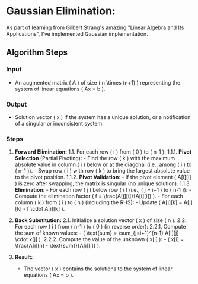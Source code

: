 # Gaussian Elimination:

As part of learning from Gilbert Strang's amazing "Linear Algebra and Its Applications", I've implemented Gaussian implementation.


## Algorithm Steps

### Input
- An augmented matrix \( A \) of size \( n \times (n+1) \) representing the system of linear equations \( Ax = b \).

### Output
- Solution vector \( x \) if the system has a unique solution, or a notification of a singular or inconsistent system.

### Steps

1. **Forward Elimination:**
    1.1. For each row \( i \) from \( 0 \) to \( n-1 \):
        1.1.1. **Pivot Selection** (Partial Pivoting):
            - Find the row \( k \) with the maximum absolute value in column \( i \) below or at the diagonal (i.e., among \( i \) to \( n-1 \)).
            - Swap row \( i \) with row \( k \) to bring the largest absolute value to the pivot position.
        1.1.2. **Pivot Validation**:
            - If the pivot element \( A[i][i] \) is zero after swapping, the matrix is singular (no unique solution).
        1.1.3. **Elimination**:
            - For each row \( j \) below row \( i \) (i.e., \( j = i+1 \) to \( n-1 \)):
                - Compute the elimination factor \( f = \frac{A[j][i]}{A[i][i]} \).
                - For each column \( k \) from \( i \) to \( n \) (including the RHS):
                    - Update \( A[j][k] = A[j][k] - f \cdot A[i][k] \).

2. **Back Substitution:**
    2.1. Initialize a solution vector \( x \) of size \( n \).
    2.2. For each row \( i \) from \( n-1 \) to \( 0 \) (in reverse order):
        2.2.1. Compute the sum of known values:
            - \( \text{sum} = \sum_{j=i+1}^{n-1} A[i][j] \cdot x[j] \).
        2.2.2. Compute the value of the unknown \( x[i] \):
            - \( x[i] = \frac{A[i][n] - \text{sum}}{A[i][i]} \).

3. **Result:**
    - The vector \( x \) contains the solutions to the system of linear equations \( Ax = b \).
